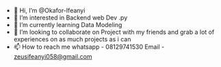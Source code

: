 - 👋 Hi, I’m @Okafor-Ifeanyi
- 👀 I’m interested in Backend web Dev .py
- 🌱 I’m currently learning Data Modeling
- 💞️ I’m looking to collaborate on Project with my friends and grab a lot of experiences on as much projects as i can
- 📫 How to reach me whatsapp - 08129741530 Email - zeusifeanyi058@gmail.com

<!---
Okafor-Ifeanyi/Okafor-Ifeanyi is a ✨ special ✨ repository because its `README.md` (this file) appears on your GitHub profile.
You can click the Preview link to take a look at your changes.
--->
